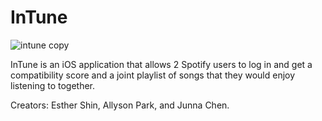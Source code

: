 # InTune

![intune copy](https://user-images.githubusercontent.com/46742484/91110030-8822f600-e631-11ea-878c-20b81b7a6584.png)

InTune is an iOS application that allows 2 Spotify users to log in
and get a compatibility score and a joint playlist of songs that
they would enjoy listening to together.

Creators: Esther Shin, Allyson Park, and Junna Chen.
